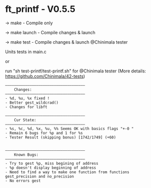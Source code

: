 # ft_printf - V0.5.5

-> make - Compile only

-> make launch - Compile changes & launch

-> make test - Compile changes & launch @Chinimala tester

Units tests in main.c 

or 

run "sh test-printf/test-printf.sh" for @Chinimala tester
(More details: https://github.com/Chinimala/42-tests)


    ————————————————————————————————————
    	Changes:
    ————————————————————————————————————
    - %d, %u, %x fixed !
	- Better gest_wildcrad()
	- Changes for libft

    ————————————————————————————————————
		Cur State:
	————————————————————————————————————
    - %s, %c, %d, %x, %u, %% Seems OK with basics flags "+-0 "
	- Remain 6 bugs for %p and 1 for %s
	- Tester Result (skipping bonus) [1742/1749] (+60)


	————————————————————————————————————
    	Known Bugs:
	————————————————————————————————————
    - Try to gest %p, miss begining of address
    - %p doesn't display beginning of address
    - Need to find a way to make one function from functions gest_precision and no_precision
    - No errors gest
